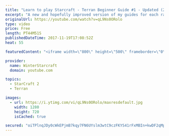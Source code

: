 ```yaml
---
title: "Learn to play Starcraft - Terran Beginner Guide #1 - Updated (2017 LOTV)"
excerpt: "A new and hopefully improved version of my guides for each race where I go over as many basics as possible while doing it live :)  I strongly believe that a super structured guide style is not very helpful compared to watching/playing the game actively.  Feedback is greatly appreciated. -- Watch live"
originalUrl: https://youtube.com/watch?v=qL9Ns0ORolo
type: video
price: Free
length: PT44M51S
publishedDateTime: 2017-11-19T17:08:52Z
heat: 55

featuredContent: "<iframe width=\"800\" height=\"500\" frameborder=\"0\" src=\"https://www.youtube.com/embed/qL9Ns0ORolo\" allow=\"accelerometer; autoplay; encrypted-media; gyroscope; picture-in-picture\" allowfullscreen></iframe>"

provider:
  name: WinterStarcraft
  domain: youtube.com

topics:
  - StarCraft 2
  - Terran

images:
  - url: https://i.ytimg.com/vi/qL9Ns0ORolo/maxresdefault.jpg
    width: 1280
    height: 720
    isCached: true

secured: "oiTPlnqJDy0cWkEPjmB7kqy7FN6UYslm3wtC9czFKYS41rFxMBIn+kwDF2qMpCBhD2JK4YkC4p+3FBjcq2w2a4x0jljBotQsYJzcoFshe3hI1e/jSlrz2FN0wpapJbQnNY+xHJ8GnsuC8g2mG5NPk1hWraAW7U8y0CSodSDeRXtkfvYYG9VkpwdgHX7rCR5o9Q1kWbqnW9jImVBkyD6wr7WRKMMgKLeW+KJh5cojT+qFbgTFmyRbJwz+H3mGvmhWVls5s0xU+7KTG+QL9NPVyq3IkRD/boWRtgF4lbk25+oJcrtNpPLmbyzbUGgvQFW93KXmwzPwI31U/YzGjjBCdxXlhH8KhSBSbWtP7W+qGUhkXRaH12AMBUanIukX6dQko7V9ZdorU87RyN8fl7pXlj71r/w4yEyYtP1covaffjG+bVF9dNiLP6b1aBbu+GCH;WN29uJBrnJSlK4GzsVOWyg=="
---
```


